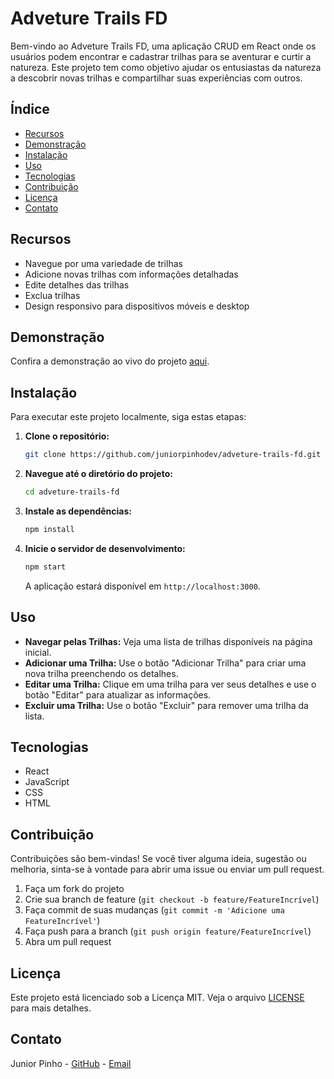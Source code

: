 # Adveture Trails FD

Bem-vindo ao Adveture Trails FD, uma aplicação CRUD em React onde os usuários podem encontrar e cadastrar trilhas para se aventurar e curtir a natureza. Este projeto tem como objetivo ajudar os entusiastas da natureza a descobrir novas trilhas e compartilhar suas experiências com outros.

## Índice

- [Recursos](#recursos)
- [Demonstração](#demonstração)
- [Instalação](#instalação)
- [Uso](#uso)
- [Tecnologias](#tecnologias)
- [Contribuição](#contribuição)
- [Licença](#licença)
- [Contato](#contato)

## Recursos

- Navegue por uma variedade de trilhas
- Adicione novas trilhas com informações detalhadas
- Edite detalhes das trilhas
- Exclua trilhas
- Design responsivo para dispositivos móveis e desktop

## Demonstração

Confira a demonstração ao vivo do projeto [aqui](https://adveture-trails-fd.vercel.app/).

## Instalação

Para executar este projeto localmente, siga estas etapas:

1. **Clone o repositório:**
   ```bash
   git clone https://github.com/juniorpinhodev/adveture-trails-fd.git
   ```
2. **Navegue até o diretório do projeto:**
   ```bash
   cd adveture-trails-fd
   ```
3. **Instale as dependências:**
   ```bash
   npm install
   ```
4. **Inicie o servidor de desenvolvimento:**
   ```bash
   npm start
   ```
   A aplicação estará disponível em `http://localhost:3000`.

## Uso

- **Navegar pelas Trilhas:** Veja uma lista de trilhas disponíveis na página inicial.
- **Adicionar uma Trilha:** Use o botão "Adicionar Trilha" para criar uma nova trilha preenchendo os detalhes.
- **Editar uma Trilha:** Clique em uma trilha para ver seus detalhes e use o botão "Editar" para atualizar as informações.
- **Excluir uma Trilha:** Use o botão "Excluir" para remover uma trilha da lista.

## Tecnologias

- React
- JavaScript
- CSS
- HTML

## Contribuição

Contribuições são bem-vindas! Se você tiver alguma ideia, sugestão ou melhoria, sinta-se à vontade para abrir uma issue ou enviar um pull request.

1. Faça um fork do projeto
2. Crie sua branch de feature (`git checkout -b feature/FeatureIncrível`)
3. Faça commit de suas mudanças (`git commit -m 'Adicione uma FeatureIncrível'`)
4. Faça push para a branch (`git push origin feature/FeatureIncrível`)
5. Abra um pull request

## Licença

Este projeto está licenciado sob a Licença MIT. Veja o arquivo [LICENSE](LICENSE) para mais detalhes.

## Contato

Junior Pinho - [GitHub](https://github.com/juniorpinhodev) - [Email](mailto:your-email@example.com)
